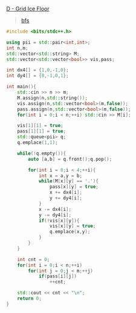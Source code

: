 [D - Grid Ice Floor](https://atcoder.jp/contests/abc311/tasks/abc311_d)

> [bfs](https://github.com/GongNanyue/ProblemSolve/blob/main/%E6%90%9C%E7%B4%A2/%E5%B9%BF%E5%BA%A6%E4%BC%98%E5%85%88%E6%90%9C%E7%B4%A2.md)

```cpp
#include <bits/stdc++.h>

using pii = std::pair<int,int>;
int n,m;
std::vector<std::string> M;
std::vector<std::vector<bool>> vis,pass;

int dx4[] = {1,0,-1,0};
int dy4[] = {0,-1,0,1};

int main(){
    std::cin >> n >> m;
    M.assign(n,std::string());
    vis.assign(n,std::vector<bool>(m,false));
    pass.assign(n,std::vector<bool>(m,false));
    for(int i = 0;i < n;++i) std::cin >> M[i];

    vis[1][1] = true;
    pass[1][1] = true;
    std::queue<pii> q;
    q.emplace(1,1);

    while(!q.empty()){
        auto [a,b] = q.front();q.pop();

        for(int i = 0;i < 4;++i){
            int x = a,y = b;
            while(M[x][y] == '.'){
                pass[x][y] = true;
                x += dx4[i];
                y += dy4[i];
            }
            x -= dx4[i];
            y -= dy4[i];
            if(!vis[x][y]){
                vis[x][y] = true;
                q.emplace(x,y);
            }
        }
    }

    int cnt = 0;
    for(int i = 0;i < n;++i)
        for(int j = 0;j < m;++j)
            if(pass[i][j])
                ++cnt;

    std::cout << cnt << "\n";
    return 0;
}
```
